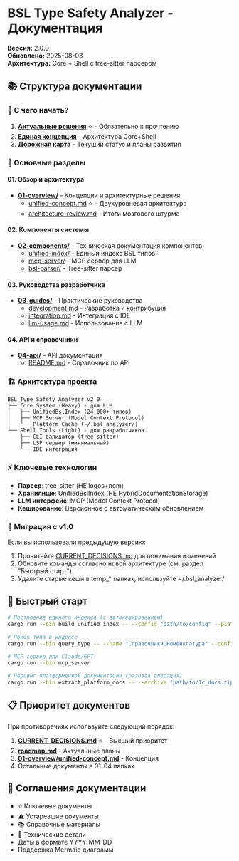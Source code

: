 # BSL Type Safety Analyzer - Документация

**Версия:** 2.0.0  
**Обновлено:** 2025-08-03  
**Архитектура:** Core + Shell с tree-sitter парсером

## 📚 Структура документации

### 🎯 С чего начать?

1. **[Актуальные решения](./CURRENT_DECISIONS.md)** ⭐ - Обязательно к прочтению
2. **[Единая концепция](./01-overview/unified-concept.md)** - Архитектура Core+Shell
3. **[Дорожная карта](../roadmap.md)** - Текущий статус и планы развития

### 📖 Основные разделы

#### 01. Обзор и архитектура
- **[01-overview/](./01-overview/)** - Концепции и архитектурные решения
  - [unified-concept.md](./01-overview/unified-concept.md) ⭐ - Двухуровневая архитектура
  - [architecture-review.md](./01-overview/architecture-review.md) - Итоги мозгового штурма

#### 02. Компоненты системы
- **[02-components/](./02-components/)** - Техническая документация компонентов
  - [unified-index/](./02-components/unified-index/) - Единый индекс BSL типов
  - [mcp-server/](./02-components/mcp-server/) - MCP сервер для LLM
  - [bsl-parser/](./02-components/bsl-parser/) - Tree-sitter парсер

#### 03. Руководства разработчика
- **[03-guides/](./03-guides/)** - Практические руководства
  - [development.md](./03-guides/development.md) - Разработка и контрибуция
  - [integration.md](./03-guides/integration.md) - Интеграция с IDE
  - [llm-usage.md](./03-guides/llm-usage.md) - Использование с LLM

#### 04. API и справочники
- **[04-api/](./04-api/)** - API документация
  - [README.md](./04-api/README.md) - Справочник по API


### 🏗️ Архитектура проекта

```
BSL Type Safety Analyzer v2.0
├── Core System (Heavy) - для LLM
│   ├── UnifiedBslIndex (24,000+ типов)
│   ├── MCP Server (Model Context Protocol)
│   └── Platform Cache (~/.bsl_analyzer/)
└── Shell Tools (Light) - для разработчиков
    ├── CLI валидатор (tree-sitter)
    ├── LSP сервер (минимальный)
    └── IDE интеграция
```

### ⚡ Ключевые технологии

- **Парсер**: tree-sitter (НЕ logos+nom)
- **Хранилище**: UnifiedBslIndex (НЕ HybridDocumentationStorage)
- **LLM интерфейс**: MCP (Model Context Protocol)
- **Кеширование**: Версионное с автоматическим обновлением

### 🔄 Миграция с v1.0

Если вы использовали предыдущую версию:
1. Прочитайте [CURRENT_DECISIONS.md](./CURRENT_DECISIONS.md) для понимания изменений
2. Обновите команды согласно новой архитектуре (см. раздел "Быстрый старт")
3. Удалите старые кеши в temp_* папках, используйте ~/.bsl_analyzer/

## 🚀 Быстрый старт

```bash
# Построение единого индекса (с автокешированием)
cargo run --bin build_unified_index -- --config "path/to/config" --platform-version "8.3.25"

# Поиск типа в индексе
cargo run --bin query_type -- --name "Справочники.Номенклатура" --config "path/to/config" --show-all-methods

# MCP сервер для Claude/GPT
cargo run --bin mcp_server

# Парсинг платформенной документации (разовая операция)
cargo run --bin extract_platform_docs -- --archive "path/to/1c_docs.zip" --version "8.3.25"
```

## 📋 Приоритет документов

При противоречиях используйте следующий порядок:
1. **[CURRENT_DECISIONS.md](./CURRENT_DECISIONS.md)** ⭐ - Высший приоритет
2. **[roadmap.md](../roadmap.md)** - Актуальные планы
3. **[01-overview/unified-concept.md](./01-overview/unified-concept.md)** - Концепция
4. Остальные документы в 01-04 папках

## 📝 Соглашения документации

- ⭐ Ключевые документы
- ⚠️ Устаревшие документы  
- 📚 Справочные материалы
- 🔧 Технические детали
- Даты в формате YYYY-MM-DD
- Поддержка Mermaid диаграмм